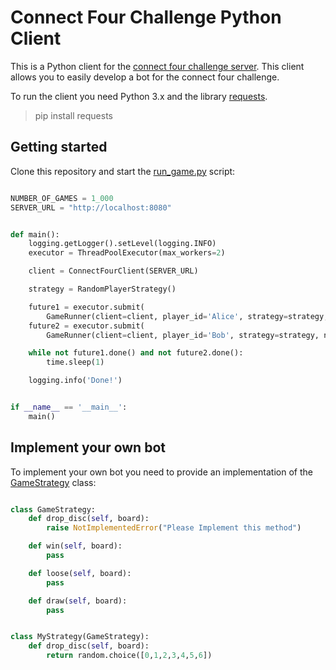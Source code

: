 # Connect Four Challenge Python Client
This is a Python client for the [connect four challenge server](https://github.com/lakermann/connect-four-challenge-server).
This client allows you to easily develop a bot for the connect four challenge.

To run the client you need Python 3.x and the library [requests](http://docs.python-requests.org/).

> pip install requests


## Getting started

Clone this repository and start the [run_game.py](run_game.py) script:

``` python

NUMBER_OF_GAMES = 1_000
SERVER_URL = "http://localhost:8080"


def main():
    logging.getLogger().setLevel(logging.INFO)
    executor = ThreadPoolExecutor(max_workers=2)

    client = ConnectFourClient(SERVER_URL)

    strategy = RandomPlayerStrategy()

    future1 = executor.submit(
        GameRunner(client=client, player_id='Alice', strategy=strategy, number_of_games=NUMBER_OF_GAMES).run)
    future2 = executor.submit(
        GameRunner(client=client, player_id='Bob', strategy=strategy, number_of_games=NUMBER_OF_GAMES).run)

    while not future1.done() and not future2.done():
        time.sleep(1)

    logging.info('Done!')


if __name__ == '__main__':
    main()

```

## Implement your own bot

To implement your own bot you need to provide an implementation of the
[GameStrategy](api/strategy.py) class:

``` python

class GameStrategy:
    def drop_disc(self, board):
        raise NotImplementedError("Please Implement this method")

    def win(self, board):
        pass

    def loose(self, board):
        pass

    def draw(self, board):
        pass


class MyStrategy(GameStrategy):
    def drop_disc(self, board):
        return random.choice([0,1,2,3,4,5,6])
```